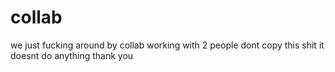 # collab
we just fucking around by collab working with 2 people
dont copy this shit
it doesnt do anything 
thank you
